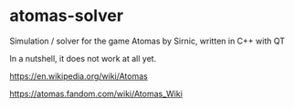 # atomas-solver
Simulation / solver for the game Atomas by Sirnic, written in C++ with QT

In a nutshell, it does not work at all yet.

https://en.wikipedia.org/wiki/Atomas

https://atomas.fandom.com/wiki/Atomas_Wiki
